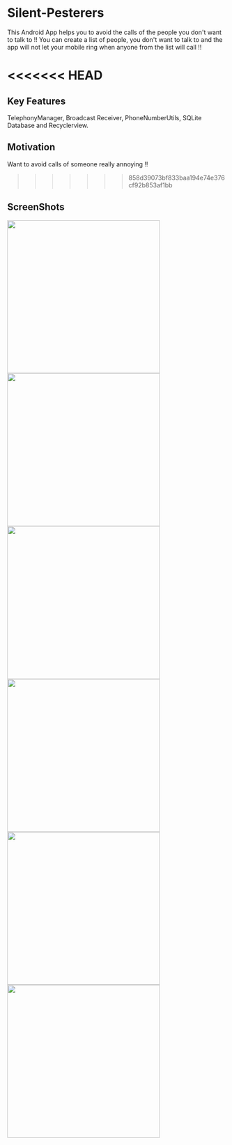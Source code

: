 # Silent-Pesterers
This Android App helps you to avoid the calls of the people you don't want to talk to !! You can create a list of people, you don't want to talk to and the app will not let your mobile ring when anyone from the list will call !!

<<<<<<< HEAD
=======
## Key Features
TelephonyManager, Broadcast Receiver, PhoneNumberUtils, SQLite Database and Recyclerview.

## Motivation
Want to avoid calls of someone really annoying !!

>>>>>>> 858d39073bf833baa194e74e376cf92b853af1bb
## ScreenShots

<img src = "https://user-images.githubusercontent.com/14792027/27526553-606f1b68-5a64-11e7-8921-977f75978d92.png" width=350> <img src = "https://user-images.githubusercontent.com/14792027/27526661-0a85bdaa-5a65-11e7-8f1c-711ccfa5faf1.png" width=350>
<br>
<img src = "https://user-images.githubusercontent.com/14792027/27526674-27a235bc-5a65-11e7-87a0-2ba5b734a84c.png" width=350>
<img src = "https://user-images.githubusercontent.com/14792027/27526688-3b3e417e-5a65-11e7-9fd5-4e470c654ac2.jpg" width=350>
<br>
<img src = "https://user-images.githubusercontent.com/14792027/27526820-ec678780-5a65-11e7-8a03-1d8ed2fdebeb.png" width=350>
<img src = "https://user-images.githubusercontent.com/14792027/27526837-0d75e1e2-5a66-11e7-8871-5983e935ebc7.jpg" width=350>
